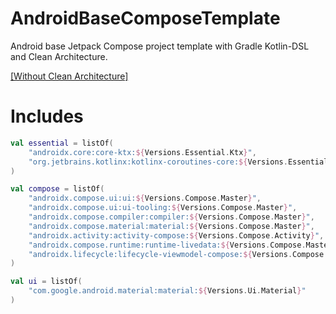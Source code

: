# AndroidBaseComposeTemplate

Android base Jetpack Compose project template with Gradle Kotlin-DSL and Clean Architecture.

[[Without Clean Architecture]](https://github.com/jisungbin/AndroidBaseComposeTemplate/tree/fb6d0dca590a449dc73f6f2869d2580446b5bdf4)

# Includes

```kotlin
val essential = listOf(
    "androidx.core:core-ktx:${Versions.Essential.Ktx}",
    "org.jetbrains.kotlinx:kotlinx-coroutines-core:${Versions.Essential.Coroutines}"
)

val compose = listOf(
    "androidx.compose.ui:ui:${Versions.Compose.Master}",
    "androidx.compose.ui:ui-tooling:${Versions.Compose.Master}",
    "androidx.compose.compiler:compiler:${Versions.Compose.Master}",
    "androidx.compose.material:material:${Versions.Compose.Master}",
    "androidx.activity:activity-compose:${Versions.Compose.Activity}",
    "androidx.compose.runtime:runtime-livedata:${Versions.Compose.Master}",
    "androidx.lifecycle:lifecycle-viewmodel-compose:${Versions.Compose.Lifecycle}"
)

val ui = listOf(
    "com.google.android.material:material:${Versions.Ui.Material}"
)
```
